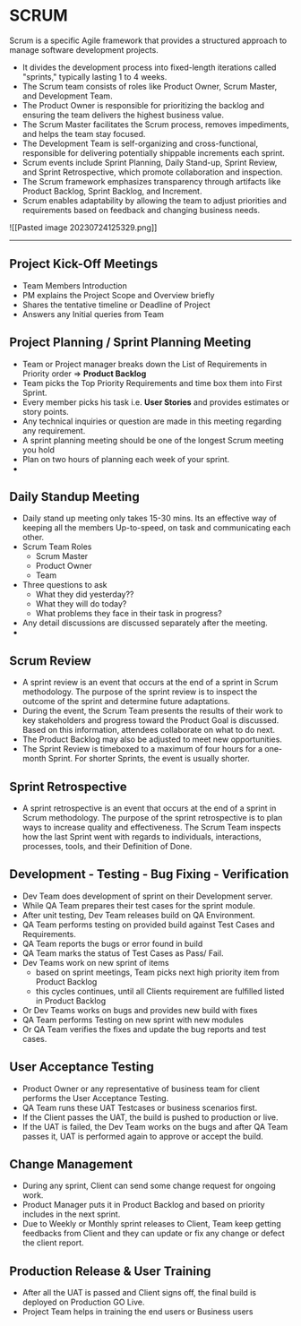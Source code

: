 # SCRUM
Scrum is a specific Agile framework that provides a structured approach to manage software development projects. 
- It divides the development process into fixed-length iterations called "sprints," typically lasting 1 to 4 weeks. 
- The Scrum team consists of roles like Product Owner, Scrum Master, and Development Team. 
- The Product Owner is responsible for prioritizing the backlog and ensuring the team delivers the highest business value. 
- The Scrum Master facilitates the Scrum process, removes impediments, and helps the team stay focused. 
- The Development Team is self-organizing and cross-functional, responsible for delivering potentially shippable increments each sprint. 
- Scrum events include Sprint Planning, Daily Stand-up, Sprint Review, and Sprint Retrospective, which promote collaboration and inspection. 
- The Scrum framework emphasizes transparency through artifacts like Product Backlog, Sprint Backlog, and Increment. 
- Scrum enables adaptability by allowing the team to adjust priorities and requirements based on feedback and changing business needs.

![[Pasted image 20230724125329.png]]

----------
## Project Kick-Off Meetings
- Team Members Introduction
- PM explains the Project Scope and Overview briefly
- Shares the tentative timeline or Deadline of Project
- Answers any Initial queries from Team


## Project Planning / Sprint Planning Meeting
- Team or Project manager breaks down the List of Requirements in Priority order => **Product Backlog**
- Team picks the Top Priority Requirements and time box them into First Sprint.
- Every member picks his task i.e. **User Stories** and provides estimates or story points.
- Any technical inquiries or question are made in this meeting regarding any requirement.
- A sprint planning meeting should be one of the longest Scrum meeting you hold
- Plan on two hours of planning each week of your sprint.
- 

## Daily Standup Meeting
- Daily stand up meeting only takes 15-30 mins. Its an effective way of keeping all the members Up-to-speed, on task and communicating each other.
- Scrum Team Roles
	- Scrum Master
	- Product Owner
	- Team
- Three questions to ask
	- What they did  yesterday??
	- What they will do today?
	- What problems they face in their task in progress?
- Any detail discussions are discussed separately after the meeting.
- 


## Scrum Review
- A sprint review is an event that occurs at the end of a sprint in Scrum methodology. The purpose of the sprint review is to inspect the outcome of the sprint and determine future adaptations. 
- During the event, the Scrum Team presents the results of their work to key stakeholders and progress toward the Product Goal is discussed. Based on this information, attendees collaborate on what to do next. 
- The Product Backlog may also be adjusted to meet new opportunities.
- The Sprint Review is timeboxed to a maximum of four hours for a one-month Sprint. For shorter Sprints, the event is usually shorter.

## Sprint Retrospective
- A sprint retrospective is an event that occurs at the end of a sprint in Scrum methodology. The purpose of the sprint retrospective is to plan ways to increase quality and effectiveness. The Scrum Team inspects how the last Sprint went with regards to individuals, interactions, processes, tools, and their Definition of Done.

## Development - Testing - Bug Fixing - Verification
- Dev Team does development of sprint on their Development server.
- While QA Team prepares their test cases for the sprint module.
- After unit testing, Dev Team releases build on QA Environment.
- QA Team performs testing on provided build against Test Cases and Requirements.
- QA Team reports the bugs or error found in build
- QA Team marks the status of Test Cases as Pass/ Fail.
- Dev Teams work on new sprint of items
	- based on sprint meetings, Team picks next high priority item from Product Backlog
	- this cycles continues, until all Clients requirement are fulfilled listed in Product Backlog
- Or Dev Teams works on bugs and provides new build with fixes
- QA Team performs Testing on new sprint with new modules
- Or QA Team verifies the fixes and update the bug reports and test cases.

## User Acceptance Testing
- Product Owner or any representative of business team for client performs the User Acceptance Testing.
- QA Team runs these UAT Testcases or business scenarios first.
- If the Client passes the UAT, the build is pushed to production or live.
- If the UAT is failed, the Dev Team works on the bugs and after QA Team passes it, UAT is performed again to approve or accept the build.

## Change Management
- During any sprint, Client can send some change request for ongoing work.
- Product Manager puts it in Product Backlog and based on priority includes in the next sprint.
- Due to Weekly or Monthly sprint releases to Client, Team keep getting feedbacks from Client and they can update or fix any change or defect the client report.

## Production Release & User Training
- After all the UAT is passed and Client signs off, the final build is deployed on Production GO Live.
- Project Team helps in training the end users or Business users